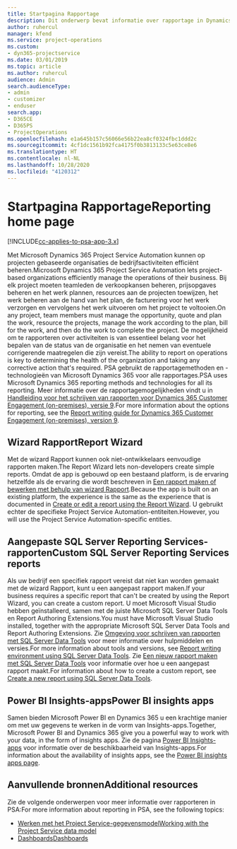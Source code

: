 ```yaml
---
title: Startpagina Rapportage
description: Dit onderwerp bevat informatie over rapportage in Dynamics 365 Project Service Automation.
author: ruhercul
manager: kfend
ms.service: project-operations
ms.custom:
- dyn365-projectservice
ms.date: 03/01/2019
ms.topic: article
ms.author: ruhercul
audience: Admin
search.audienceType:
- admin
- customizer
- enduser
search.app:
- D365CE
- D365PS
- ProjectOperations
ms.openlocfilehash: e1a645b157c56066e56b22ea8cf0324fbc1ddd2c
ms.sourcegitcommit: 4cf1dc1561b92fca4175f0b3813133c5e63ce8e6
ms.translationtype: HT
ms.contentlocale: nl-NL
ms.lasthandoff: 10/28/2020
ms.locfileid: "4120312"
---
```

# <a name="reporting-home-page"></a><span data-ttu-id="160aa-103">Startpagina Rapportage</span><span class="sxs-lookup"><span data-stu-id="160aa-103">Reporting home page</span></span>

[!INCLUDE[cc-applies-to-psa-app-3.x](../includes/cc-applies-to-psa-app-3x.md)]

<span data-ttu-id="160aa-104">Met Microsoft Dynamics 365 Project Service Automation kunnen op projecten gebaseerde organisaties de bedrijfsactiviteiten efficiënt beheren.</span><span class="sxs-lookup"><span data-stu-id="160aa-104">Microsoft Dynamics 365 Project Service Automation lets project-based organizations efficiently manage the operations of their business.</span></span> <span data-ttu-id="160aa-105">Bij elk project moeten teamleden de verkoopkansen beheren, prijsopgaves beheren en het werk plannen, resources aan de projecten toewijzen, het werk beheren aan de hand van het plan, de facturering voor het werk verzorgen en vervolgens het werk uitvoeren om het project te voltooien.</span><span class="sxs-lookup"><span data-stu-id="160aa-105">On any project, team members must manage the opportunity, quote and plan the work, resource the projects, manage the work according to the plan, bill for the work, and then do the work to complete the project.</span></span> <span data-ttu-id="160aa-106">De mogelijkheid om te rapporteren over activiteiten is van essentieel belang voor het bepalen van de status van de organisatie en het nemen van eventuele corrigerende maatregelen die zijn vereist.</span><span class="sxs-lookup"><span data-stu-id="160aa-106">The ability to report on operations is key to determining the health of the organization and taking any corrective action that's required.</span></span> <span data-ttu-id="160aa-107">PSA gebruikt de rapportagemethoden en -technologieën van Microsoft Dynamics 365 voor alle rapportages.</span><span class="sxs-lookup"><span data-stu-id="160aa-107">PSA uses Microsoft Dynamics 365 reporting methods and technologies for all its reporting.</span></span> <span data-ttu-id="160aa-108">Meer informatie over de rapportagemogelijkheden vindt u in [Handleiding voor het schrijven van rapporten voor Dynamics 365 Customer Engagement (on-premises), versie 9](https://docs.microsoft.com/dynamics365/customerengagement/on-premises/analytics/reporting-analytics-with-dynamics-365).</span><span class="sxs-lookup"><span data-stu-id="160aa-108">For more information about the options for reporting, see the [Report writing guide for Dynamics 365 Customer Engagement (on-premises), version 9](https://docs.microsoft.com/dynamics365/customerengagement/on-premises/analytics/reporting-analytics-with-dynamics-365).</span></span>

## <a name="report-wizard"></a><span data-ttu-id="160aa-109">Wizard Rapport</span><span class="sxs-lookup"><span data-stu-id="160aa-109">Report Wizard</span></span>

<span data-ttu-id="160aa-110">Met de wizard Rapport kunnen ook niet-ontwikkelaars eenvoudige rapporten maken.</span><span class="sxs-lookup"><span data-stu-id="160aa-110">The Report Wizard lets non-developers create simple reports.</span></span> <span data-ttu-id="160aa-111">Omdat de app is gebouwd op een bestaand platform, is de ervaring hetzelfde als de ervaring die wordt beschreven in [Een rapport maken of bewerken met behulp van wizard Rapport](https://docs.microsoft.com/dynamics365/customerengagement/on-premises/basics/create-edit-copy-report-wizard).</span><span class="sxs-lookup"><span data-stu-id="160aa-111">Because the app is built on an existing platform, the experience is the same as the experience that is documented in [Create or edit a report using the Report Wizard](https://docs.microsoft.com/dynamics365/customerengagement/on-premises/basics/create-edit-copy-report-wizard).</span></span> <span data-ttu-id="160aa-112">U gebruikt echter de specifieke Project Service Automation-entiteiten.</span><span class="sxs-lookup"><span data-stu-id="160aa-112">However, you will use the Project Service Automation-specific entities.</span></span>

## <a name="custom-sql-server-reporting-services-reports"></a><span data-ttu-id="160aa-113">Aangepaste SQL Server Reporting Services-rapporten</span><span class="sxs-lookup"><span data-stu-id="160aa-113">Custom SQL Server Reporting Services reports</span></span>

<span data-ttu-id="160aa-114">Als uw bedrijf een specifiek rapport vereist dat niet kan worden gemaakt met de wizard Rapport, kunt u een aangepast rapport maken.</span><span class="sxs-lookup"><span data-stu-id="160aa-114">If your business requires a specific report that can't be created by using the Report Wizard, you can create a custom report.</span></span> <span data-ttu-id="160aa-115">U moet Microsoft Visual Studio hebben geïnstalleerd, samen met de juiste Microsoft SQL Server Data Tools en Report Authoring Extensions.</span><span class="sxs-lookup"><span data-stu-id="160aa-115">You must have Microsoft Visual Studio installed, together with the appropriate Microsoft SQL Server Data Tools and Report Authoring Extensions.</span></span> <span data-ttu-id="160aa-116">Zie [Omgeving voor schrijven van rapporten met SQL Server Data Tools](https://docs.microsoft.com/dynamics365/customerengagement/on-premises/analytics/report-writing-environment-using-sql-server-data-tools) voor meer informatie over hulpmiddelen en versies.</span><span class="sxs-lookup"><span data-stu-id="160aa-116">For more information about tools and versions, see [Report writing environment using SQL Server Data Tools](https://docs.microsoft.com/dynamics365/customerengagement/on-premises/analytics/report-writing-environment-using-sql-server-data-tools).</span></span> <span data-ttu-id="160aa-117">Zie [Een nieuw rapport maken met SQL Server Data Tools](https://docs.microsoft.com/dynamics365/customerengagement/on-premises/analytics/create-a-new-report-using-sql-server-data-tools) voor informatie over hoe u een aangepast rapport maakt.</span><span class="sxs-lookup"><span data-stu-id="160aa-117">For information about how to create a custom report, see [Create a new report using SQL Server Data Tools](https://docs.microsoft.com/dynamics365/customerengagement/on-premises/analytics/create-a-new-report-using-sql-server-data-tools).</span></span>

## <a name="power-bi-insights-apps"></a><span data-ttu-id="160aa-118">Power BI Insights-apps</span><span class="sxs-lookup"><span data-stu-id="160aa-118">Power BI insights apps</span></span>

<span data-ttu-id="160aa-119">Samen bieden Microsoft Power BI en Dynamics 365 u een krachtige manier om met uw gegevens te werken in de vorm van Insights-apps.</span><span class="sxs-lookup"><span data-stu-id="160aa-119">Together, Microsoft Power BI and Dynamics 365 give you a powerful way to work with your data, in the form of insights apps.</span></span> <span data-ttu-id="160aa-120">Zie de pagina [Power BI Insights-apps](https://powerbi.microsoft.com/power-bi-insights-apps/) voor informatie over de beschikbaarheid van Insights-apps.</span><span class="sxs-lookup"><span data-stu-id="160aa-120">For information about the availability of insights apps, see the [Power BI insights apps page](https://powerbi.microsoft.com/power-bi-insights-apps/).</span></span>


## <a name="additional-resources"></a><span data-ttu-id="160aa-121">Aanvullende bronnen</span><span class="sxs-lookup"><span data-stu-id="160aa-121">Additional resources</span></span>
<span data-ttu-id="160aa-122">Zie de volgende onderwerpen voor meer informatie over rapporteren in PSA:</span><span class="sxs-lookup"><span data-stu-id="160aa-122">For more information about reporting in PSA, see the following topics:</span></span>

- [<span data-ttu-id="160aa-123">Werken met het Project Service-gegevensmodel</span><span class="sxs-lookup"><span data-stu-id="160aa-123">Working with the Project Service data model</span></span>](reports-working-project-service-data-model.md)
- [<span data-ttu-id="160aa-124">Dashboards</span><span class="sxs-lookup"><span data-stu-id="160aa-124">Dashboards</span></span>](reports-dashboards.md)

